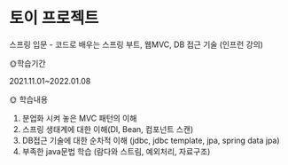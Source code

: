 # 토이 프로젝트 
스프링 입문 - 코드로 배우는 스프링 부트, 웹MVC, DB 접근 기술 (인프런 강의)

:sun_with_face:학습기간

2021.11.01~2022.01.08

:sun_with_face: 학습내용 
1. 분업화 시켜 놓은 MVC 패턴의 이해 
2. 스프링 생태계에 대한 이해(DI, Bean, 컴포넌트 스캔) 
3. DB접근 기술에 대한 순차적 이해 
(jdbc, jdbc template, jpa, spring data jpa) 
4. 부족한 java문법 학습
(람다와 스트림, 예외처리, 자료구조) 
